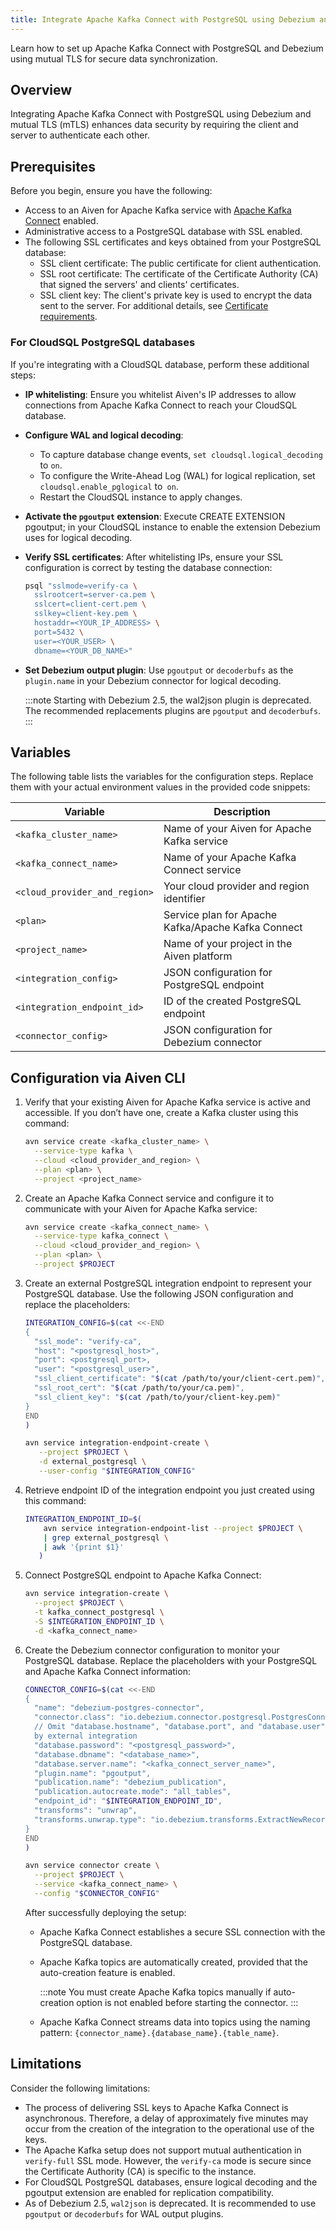 ```yaml
---
title: Integrate Apache Kafka Connect with PostgreSQL using Debezium and mutual TLS
---
```


Learn how to set up Apache Kafka Connect with PostgreSQL and Debezium using mutual TLS for secure data synchronization.

## Overview

Integrating Apache Kafka Connect with PostgreSQL using Debezium and mutual TLS (mTLS)
enhances data security by requiring the client and server to authenticate each other.

## Prerequisites

Before you begin, ensure you have the following:

- Access to an Aiven for Apache Kafka service with
  [Apache Kafka Connect](/docs/products/kafka/kafka-connect/howto/enable-connect)
  enabled.
- Administrative access to a PostgreSQL database with SSL enabled.
- The following SSL certificates and keys obtained from your PostgreSQL database:
  - SSL client certificate: The public certificate for client authentication.
  - SSL root certificate: The certificate of the Certificate Authority (CA) that signed
    the servers' and clients' certificates.
  - SSL client key: The client's private key is used to encrypt the data sent to the
    server.
  For additional details, see
  [Certificate requirements](/docs/platform/concepts/tls-ssl-certificates#certificate-requirements).

### For CloudSQL PostgreSQL databases

If you're integrating with a CloudSQL database, perform these additional steps:

- **IP whitelisting**: Ensure you whitelist Aiven's IP addresses to allow connections
  from Apache Kafka Connect to reach your CloudSQL database.
- **Configure WAL and logical decoding**:
  - To capture database change events, `set cloudsql.logical_decoding` to `on`.
  - To configure the Write-Ahead Log (WAL) for logical replication, set
    `cloudsql.enable_pglogical` to` on`.
  - Restart the CloudSQL instance to apply changes.
- **Activate the `pgoutput` extension**: Execute CREATE EXTENSION pgoutput; in your
  CloudSQL instance to enable the extension Debezium uses for logical decoding.
- **Verify SSL certificates**: After whitelisting IPs, ensure your SSL configuration is
  correct by testing the database connection:

  ```bash
  psql "sslmode=verify-ca \
    sslrootcert=server-ca.pem \
    sslcert=client-cert.pem \
    sslkey=client-key.pem \
    hostaddr=<YOUR_IP_ADDRESS> \
    port=5432 \
    user=<YOUR_USER> \
    dbname=<YOUR_DB_NAME>"
  ```

- **Set Debezium output plugin**: Use `pgoutput` or `decoderbufs` as the `plugin.name` in
  your Debezium connector for logical decoding.

    :::note
      Starting with Debezium 2.5, the wal2json plugin is deprecated. The recommended
      replacements plugins are `pgoutput` and `decoderbufs`.
    :::

## Variables

The following table lists the variables for the configuration steps. Replace them with
your actual environment values in the provided code snippets:

| Variable | Description |
|---|---|
| `<kafka_cluster_name>` | Name of your Aiven for Apache Kafka service |
| `<kafka_connect_name>` | Name of your Apache Kafka Connect service |
| `<cloud_provider_and_region>` | Your cloud provider and region identifier |
| `<plan>` | Service plan for Apache Kafka/Apache Kafka Connect |
| `<project_name>` | Name of your project in the Aiven platform |
| `<integration_config>` | JSON configuration for PostgreSQL endpoint |
| `<integration_endpoint_id>` | ID of the created PostgreSQL endpoint |
| `<connector_config>` | JSON configuration for Debezium connector |

## Configuration via Aiven CLI

1. Verify that your existing Aiven for Apache Kafka service is active and accessible.
   If you don’t have one, create a Kafka cluster using this command:

    ```bash
    avn service create <kafka_cluster_name> \
      --service-type kafka \
      --cloud <cloud_provider_and_region> \
      --plan <plan> \
      --project <project_name>
    ```

1. Create an Apache Kafka Connect service and configure it to communicate with your
   Aiven for Apache Kafka service:

    ```bash
    avn service create <kafka_connect_name> \
      --service-type kafka_connect \
      --cloud <cloud_provider_and_region> \
      --plan <plan> \
      --project $PROJECT
    ```

1. Create an external PostgreSQL integration endpoint to represent your PostgreSQL
   database. Use the following JSON configuration and replace the placeholders:

    ```bash
    INTEGRATION_CONFIG=$(cat <<-END
    {
      "ssl_mode": "verify-ca",
      "host": "<postgresql_host>",
      "port": <postgresql_port>,
      "user": "<postgresql_user>",
      "ssl_client_certificate": "$(cat /path/to/your/client-cert.pem)",
      "ssl_root_cert": "$(cat /path/to/your/ca.pem)",
      "ssl_client_key": "$(cat /path/to/your/client-key.pem)"
    }
    END
    )

    avn service integration-endpoint-create \
	   --project $PROJECT \
	   -d external_postgresql \
	   --user-config "$INTEGRATION_CONFIG"

   ```

1. Retrieve endpoint ID of the integration endpoint you just created using this command:

    ```bash
    INTEGRATION_ENDPOINT_ID=$(
	    avn service integration-endpoint-list --project $PROJECT \
	    | grep external_postgresql \
	    | awk '{print $1}'
	   )
    ```

1. Connect PostgreSQL endpoint to Apache Kafka Connect:

   ```bash
   avn service integration-create \
     --project $PROJECT \
     -t kafka_connect_postgresql \
     -S $INTEGRATION_ENDPOINT_ID \
     -d <kafka_connect_name>
   ```

1. Create the Debezium connector configuration to monitor your PostgreSQL database.
   Replace the placeholders with your PostgreSQL and Apache Kafka Connect information:

    ```bash
    CONNECTOR_CONFIG=$(cat <<-END
    {
      "name": "debezium-postgres-connector",
      "connector.class": "io.debezium.connector.postgresql.PostgresConnector",
      // Omit "database.hostname", "database.port", and "database.user" if provided
      by external integration
      "database.password": "<postgresql_password>",
      "database.dbname": "<database_name>",
      "database.server.name": "<kafka_connect_server_name>",
      "plugin.name": "pgoutput",
      "publication.name": "debezium_publication",
      "publication.autocreate.mode": "all_tables",
      "endpoint_id": "$INTEGRATION_ENDPOINT_ID",
      "transforms": "unwrap",
      "transforms.unwrap.type": "io.debezium.transforms.ExtractNewRecordState"
    }
    END
    )

    avn service connector create \
      --project $PROJECT \
      --service <kafka_connect_name> \
      --config "$CONNECTOR_CONFIG"
    ```

   After successfully deploying the setup:

   - Apache Kafka Connect establishes a secure SSL connection with the PostgreSQL
     database.
   - Apache Kafka topics are automatically created, provided that the auto-creation
     feature is enabled.

      :::note
        You must create Apache Kafka topics manually if auto-creation option is
        not enabled before starting the connector.
      :::

   - Apache Kafka Connect streams data into topics using the naming
   pattern: `{connector_name}.{database_name}.{table_name}`.

## Limitations

Consider the following limitations:

- The process of delivering SSL keys to Apache Kafka Connect is asynchronous.
  Therefore, a delay of approximately five minutes may occur from the creation of
  the integration to the operational use of the keys.
- The Apache Kafka setup does not support mutual authentication in `verify-full` SSL mode.
  However, the `verify-ca` mode is secure since the Certificate Authority (CA) is
  specific to the instance.
- For CloudSQL PostgreSQL databases, ensure logical decoding and the pgoutput extension
  are enabled for replication compatibility.
- As of Debezium 2.5, `wal2json` is deprecated. It is recommended to use `pgoutput`
  or `decoderbufs` for WAL output plugins.
